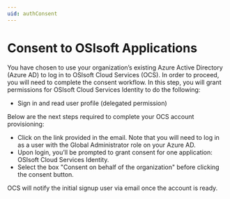 ```yaml
---
uid: authConsent
---
```


# Consent to OSIsoft Applications

You have chosen to use your organization’s existing Azure Active Directory (Azure AD) to log in to OSIsoft Cloud Services (OCS). In order to proceed, you will need to complete the consent workflow. In this step, you will grant permissions for OSIsoft Cloud Services Identity to do the following:

- Sign in and read user profile (delegated permission)

Below are the next steps required to complete your OCS account provisioning:

- Click on the link provided in the email. Note that you will need to log in as a user with the Global Administrator role on your Azure AD.
- Upon login, you’ll be prompted to grant consent for one application: OSIsoft Cloud Services Identity.
- Select the box "Consent on behalf of the organization" before clicking the consent button.

OCS will notify the initial signup user via email once the account is ready.